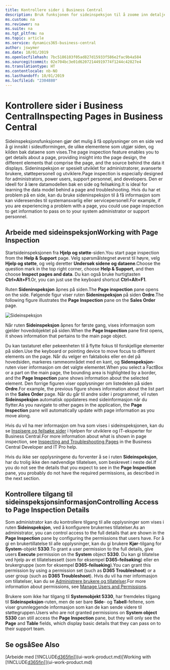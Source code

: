 ```yaml
---
title: Kontrollere sider i Business Central
description: Bruk funksjonen for sideinspeksjon til å zoome inn detaljer om sideutformingen og datakilden. Sideinspeksjonsfunksjonen er ideell for feilsøking av problemer med dataene.
ms.custom: na
ms.reviewer: na
ms.suite: na
ms.tgt_pltfrm: na
ms.topic: article
ms.service: dynamics365-business-central
author: jswymer
ms.date: 10/01/2019
ms.openlocfilehash: 7bc5186103f05ad827d15933f586e2fac9b4a584
ms.sourcegitcommit: 02e704bc3e01d62072144919774f1244c42827e4
ms.translationtype: HT
ms.contentlocale: nb-NO
ms.lasthandoff: 10/01/2019
ms.locfileid: "2304880"
---
```

# <a name="inspecting-pages-in-business-central"></a><span data-ttu-id="be733-104">Kontrollere sider i Business Central</span><span class="sxs-lookup"><span data-stu-id="be733-104">Inspecting Pages in Business Central</span></span>

<span data-ttu-id="be733-105">Sideinspeksjonsfunksjonen gjør det mulig å få opplysninger om en side ved å gi innsikt i sideutformingen, de ulike elementene som utgjør siden, og kilden bak dataene som vises.</span><span class="sxs-lookup"><span data-stu-id="be733-105">The page inspection feature enables you to get details about a page, providing insight into the page design, the different elements that comprise the page, and the source behind the data it displays.</span></span> <span data-ttu-id="be733-106">Sideninspeksjon er spesielt utviklet for administratorer, avanserte brukere, støttepersonell og utviklere.</span><span class="sxs-lookup"><span data-stu-id="be733-106">Page inspection is especially designed for administrators, power users, support personnel, and developers.</span></span> <span data-ttu-id="be733-107">Den er ideell for å lære datamodellen bak en side og feilsøking.</span><span class="sxs-lookup"><span data-stu-id="be733-107">It is ideal for learning the data model behind a page and troubleshooting.</span></span> <span data-ttu-id="be733-108">Hvis du har et problem på en side, kan du bruke sideninspeksjon til å få informasjon som kan videresendes til systemansvarlig eller servicepersonell.</span><span class="sxs-lookup"><span data-stu-id="be733-108">For example, if you are experiencing a problem with a page, you could use page inspection to get information to pass on to your system administrator or support personnel.</span></span>

## <a name="working-with-page-inspection"></a><span data-ttu-id="be733-109">Arbeide med sideinspeksjon</span><span class="sxs-lookup"><span data-stu-id="be733-109">Working with Page Inspection</span></span>

<span data-ttu-id="be733-110">Startsideinspeksjonen fra **Hjelp og støtte**-siden.</span><span class="sxs-lookup"><span data-stu-id="be733-110">You start page inspection from the **Help & Support** page.</span></span> <span data-ttu-id="be733-111">Velg spørsmålstegnet øverst til høyre, velg **Hjelp og støtte**, og velg deretter **Undersøk sidene og dataene**.</span><span class="sxs-lookup"><span data-stu-id="be733-111">Choose the question mark in the top right corner, choose **Help & Support**, and then choose **Inspect pages and data**.</span></span> <span data-ttu-id="be733-112">Du kan også bruke hurtigtasten **Ctrl+Alt+F1**.</span><span class="sxs-lookup"><span data-stu-id="be733-112">Or, you can just use the keyboard shortcut **Ctrl+Alt+F1**.</span></span>

<span data-ttu-id="be733-113">Ruten **Sideninspeksjon** åpnes på siden.</span><span class="sxs-lookup"><span data-stu-id="be733-113">The **Page inspection** pane opens on the side.</span></span> <span data-ttu-id="be733-114">Følgende figur viser ruten **Sideninspeksjon** på siden **Ordre**.</span><span class="sxs-lookup"><span data-stu-id="be733-114">The following figure illustrates the **Page Inspection** pane on the **Sales Order** page.</span></span>

![Sideinspeksjon](media/page-inspection-example.png)

<span data-ttu-id="be733-116">Når ruten **Sideinspeksjon** åpnes for første gang, vises informasjon som gjelder hovedobjektet på siden.</span><span class="sxs-lookup"><span data-stu-id="be733-116">When the **Page Inspection** pane first opens, it shows information that pertains to the main page object.</span></span>

<span data-ttu-id="be733-117">Du kan tastaturet eller pekeenheten til å flytte fokus til forskjellige elementer på siden.</span><span class="sxs-lookup"><span data-stu-id="be733-117">Use the keyboard or pointing device to move focus to different elements on the page.</span></span> <span data-ttu-id="be733-118">Når du velger en faktaboks eller en del på hovedsiden, markeres rammeområdet med en kant, og **Sidenspeksjon**-ruten viser informasjon om det valgte elementet.</span><span class="sxs-lookup"><span data-stu-id="be733-118">When you select a FactBox or a part on the main page, the bounding area is highlighted by a border, and the **Page Inspection** pane shows information about the selected element.</span></span> <span data-ttu-id="be733-119">Den forrige figuren viser opplysninger om listedelen på siden **Ordre**.</span><span class="sxs-lookup"><span data-stu-id="be733-119">For example, the previous figure shows information about the list part in the **Sales Order** page.</span></span> <span data-ttu-id="be733-120">Når du går til andre sider i programmet, vil ruten **Sideinspeksjon** automatisk oppdateres med sideinformasjon når du flytter.</span><span class="sxs-lookup"><span data-stu-id="be733-120">As you navigate to other pages in the application, the **Page Inspection** pane will automatically update with page information as you move along.</span></span>

<span data-ttu-id="be733-121">Hvis du vil ha mer informasjon om hva som vises i sideinspeksjonen, kan du se [Inspisere og feilsøke sider](https://docs.microsoft.com/en-us/dynamics365/business-central/dev-itpro/developer/devenv-inspecting-pages) i hjelpen for utviklere og IT-eksperter for Business Central.</span><span class="sxs-lookup"><span data-stu-id="be733-121">For more information about what is shown in page inspection, see [Inspecting and Troubleshooting Pages](https://docs.microsoft.com/en-us/dynamics365/business-central/dev-itpro/developer/devenv-inspecting-pages) in the Business Central Developer and IT Pro help.</span></span>

<span data-ttu-id="be733-122">Hvis du ikke ser opplysningene du forventer å se i ruten **Sideinspeksjon**, har du trolig ikke den nødvendige tillatelsen, som beskrevet i neste del.</span><span class="sxs-lookup"><span data-stu-id="be733-122">If you do not see the details that you expect to see in the **Page Inspection** pane, you probably do not have the required permissions, as described in the next section.</span></span>

## <a name="controlling-access-to-page-inspection-details"></a><span data-ttu-id="be733-123">Kontrollere tilgang til sideinspeksjonsinformasjon</span><span class="sxs-lookup"><span data-stu-id="be733-123">Controlling Access to Page Inspection Details</span></span>

<span data-ttu-id="be733-124">Som administrator kan du kontrollere tilgang til alle opplysninger som vises i ruten **Sideinspeksjon**, ved å konfigurere brukernes tillatelser.</span><span class="sxs-lookup"><span data-stu-id="be733-124">As an administrator, you can control access to the full details that are shown in the **Page Inspection** pane by configuring the permissions that users have.</span></span> <span data-ttu-id="be733-125">For å gi en brukertillatelse til alle opplysninger, kan du gi brukere **Kjør**-tilgang for **System**-objekt **5330**.</span><span class="sxs-lookup"><span data-stu-id="be733-125">To grant a user permission to the full details, give users **Execute** permission on the **System** object **5330**.</span></span> <span data-ttu-id="be733-126">Du kan gi tillatelse ved hjelp av et tillatelsessett (som for eksempel **D365-feilsøking**) eller en brukergruppe (som for eksempel **D365-feilsøking**).</span><span class="sxs-lookup"><span data-stu-id="be733-126">You can grant this permission by using a permission set (such as **D365 Troubleshoot**) or a user group (such as **D365 Troubleshoot**).</span></span> <span data-ttu-id="be733-127">Hvis du vil ha mer informasjon om tillatelser, kan du se [Administrere brukere og tillatelser](ui-how-users-permissions.md).</span><span class="sxs-lookup"><span data-stu-id="be733-127">For more information about permissions, see [Manage Users and Permissions](ui-how-users-permissions.md).</span></span>

<span data-ttu-id="be733-128">Brukere som ikke har tilgang til **Systemobjekt 5330**, har fremdeles tilgang til **Sideinspeksjon**-ruten, men de ser bare **Side**- og **Tabell**-feltene, som viser grunnleggende informasjon som kan de kan sende videre til støttegruppen.</span><span class="sxs-lookup"><span data-stu-id="be733-128">Users who are not granted permissions on **System object 5330** can still access the **Page Inspection** pane, but they will only see the **Page** and **Table** fields, which display basic details that they can pass on to their support team.</span></span>

## <a name="see-also"></a><span data-ttu-id="be733-129">Se også</span><span class="sxs-lookup"><span data-stu-id="be733-129">See Also</span></span>

<span data-ttu-id="be733-130">[Arbeide med [!INCLUDE[d365fin](includes/d365fin_md.md)]](ui-work-product.md)</span><span class="sxs-lookup"><span data-stu-id="be733-130">[Working with [!INCLUDE[d365fin](includes/d365fin_md.md)]](ui-work-product.md)</span></span>  
